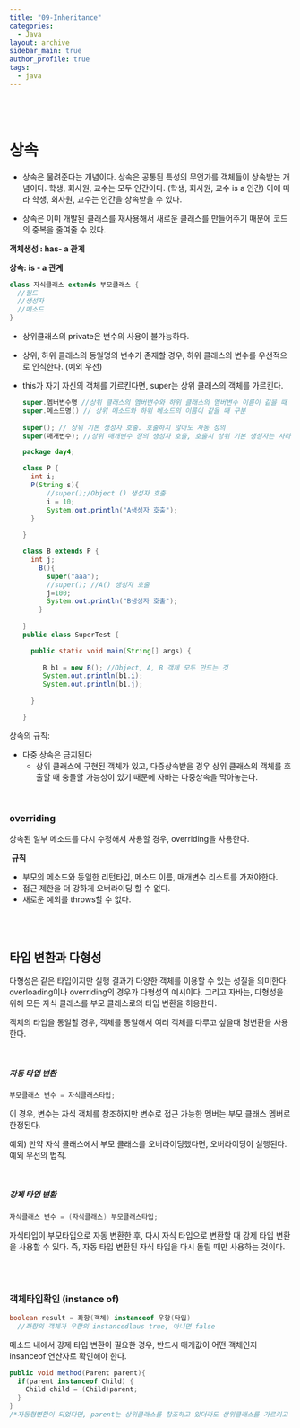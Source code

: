 ```yaml
---
title: "09-Inheritance"
categories:
  - Java
layout: archive
sidebar_main: true
author_profile: true
tags:
  - java
---
```


<br>

<br>

# 상속

* 상속은 물려준다는 개념이다. 상속은 공통된 특성의 무언가를 객체들이 상속받는 개념이다. 학생, 회사원, 교수는 모두 인간이다. (학생, 회사원, 교수 is a 인간) 이에 따라 학생, 회사원, 교수는 인간을 상속받을 수 있다.

* 상속은 이미 개발된 클래스를 재사용해서 새로운 클래스를 만들어주기 때문에 코드의 중복을 줄여줄 수 있다. 

**객체생성 : has- a 관계**

**상속: is - a 관계**

````java
class 자식클래스 extends 부모클래스 {
  //필드
  //생성자
  //메소드
}
````

- 상위클래스의 private은 변수의 사용이 불가능하다. 

- 상위, 하위 클래스의 동일명의 변수가 존재할 경우, 하위 클래스의 변수를 우선적으로 인식한다. (예외 우선)

- this가 자기 자신의 객체를 가르킨다면, super는 상위 클래스의 객체를 가르킨다.

  `````java
  super.멤버변수명 //상위 클래스의 멤버변수와 하위 클래스의 멤버변수 이름이 같을 때 구분
  super.메소드명() // 상위 메소드와 하위 메소드의 이름이 같을 때 구분
    
  super(); // 상위 기본 생성자 호출. 호출하지 않아도 자동 정의
  super(매개변수); //상위 매개변수 정의 생성자 호출, 호출시 상위 기본 생성자는 사라진다. 
  `````

  ````java
  package day4;
  
  class P { 
  	int i;
   	P(String s){
  		//super();/Object () 생성자 호출  
  		i = 10;
  		System.out.println("A생성자 호출");
  	}
  	
  }
  
  class B extends P {
  	int j;
      B(){
      	super("aaa");
      	//super(); //A() 생성자 호출  
      	j=100;
      	System.out.println("B생성자 호출");
      }
  	
  }
  public class SuperTest {
  
  	public static void main(String[] args) {
  	   
       B b1 = new B(); //Object, A, B 객체 모두 만드는 것 
       System.out.println(b1.i);
       System.out.println(b1.j);		
  		
  	}
  
  }
  ````


상속의 규칙: 

* 다중 상속은 금지된다
  * 상위 클래스에 구현된 객체가 있고, 다중상속받을 경우 상위 클래스의 객체를 호출할 때 충돌할 가능성이 있기 때문에 자바는 다중상속을 막아놓는다.

<br>

### overriding

상속된 일부 메소드를 다시 수정해서 사용할 경우, overriding을 사용한다. 

​	**규칙**

* 부모의 메소드와 동일한 리턴타입, 메소드 이름, 매개변수 리스트를 가져야한다. 
* 접근 제한을 더 강하게 오버라이딩 할 수 없다.
* 새로운 예외를 throws할 수 없다. 

<br><br>





## 타입 변환과 다형성

다형성은 같은 타입이지만 실행 결과가 다양한 객체를 이용할 수 있는 성질을 의미한다. overloading이나 overriding의 경우가 다형성의 예시이다. 그리고 자바는, 다형성을 위해 모든 자식 클래스를 부모 클래스로의 타입 변환을 허용한다. 

객체의 타입을 통일할 경우, 객체를 통일해서 여러 객체를 다루고 싶을때 형변환을 사용한다. 

<br>

##### 자동 타입 변환

````java
부모클래스 변수 = 자식클래스타입;
````

이 경우, 변수는 자식 객체를 참조하지만 변수로 접근 가능한 멤버는 부모 클래스 멤버로 한정된다.

예외) 만약 자식 클래스에서 부모 클래스를 오버라이딩했다면, 오버라이딩이 실행된다. 예외 우선의 법칙. 

<br>

##### 강제 타입 변환

````java
자식클래스 변수 = (자식클래스) 부모클래스타입;
````

자식타입이 부모타입으로 자동 변환한 후, 다시 자식 타입으로 변환할 때 강제 타입 변환을 사용할 수 있다. 즉, 자동 타입 변환된 자식 타입을 다시 돌릴 때만 사용하는 것이다. 

<br><br>



### 객체타입확인 (instance of)

```java
boolean result = 좌항(객체) instanceof 우항(타입)
  //좌항의 객체가 우항의 instancedlaus true, 아니면 false
```

메소드 내에서 강제 타입 변환이 필요한 경우, 반드시 매개값이 어떤 객체인지 insanceof 연산자로 확인해야 한다.

````java
public void method(Parent parent){
  if(parent instanceof Child) { 
    Child child = (Child)parent;
  }
}
/*자동형변환이 되었다면, parent는 상위클래스를 참조하고 있더라도 상위클래스를 가르키고 있는 것이 아닌 Child를 참조, Child의 상위 클래스를 참조하고 있기 때문에 궁극적으로 parent는 Child 타입의 객체가 된다. */
````

